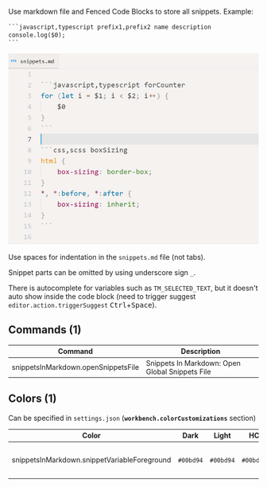 Use markdown file and Fenced Code Blocks to store all snippets. Example:

````
```javascript,typescript prefix1,prefix2 name description
console.log($0);
```
````

<img src="./img/demo.png" alt="demo_of_markdown_file" width="600">

Use spaces for indentation in the `snippets.md` file (not tabs).

Snippet parts can be omitted by using underscore sign `_`.

There is autocomplete for variables such as `TM_SELECTED_TEXT`, but it doesn't auto show inside the code block (need to trigger suggest `editor.action.triggerSuggest` <kbd>Ctrl</kbd>+<kbd>Space</kbd>).


<!-- COMMANDS_START -->
## Commands (1)

|Command|Description|
|-|-|
|snippetsInMarkdown.openSnippetsFile|Snippets In Markdown: Open Global Snippets File|
<!-- COMMANDS_END -->

<!-- COLORS_START -->
## Colors (1)

Can be specified in `settings.json` (**`workbench.colorCustomizations`** section)

|Color|Dark|Light|HC|Description|
|-|-|-|-|-|
|snippetsInMarkdown.snippetVariableForeground|`#00bd94`|`#00bd94`|`#00bd94`|Variable highlights in `snippets.md` file, such as `$TM_SELECTED_TEXT`.|
<!-- COLORS_END -->